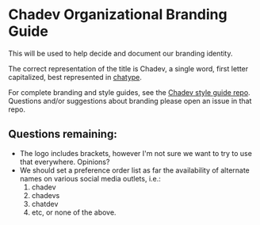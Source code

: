# Chadev Organizational Branding Guide

This will be used to help decide and document our branding identity.

The correct representation of the title is Chadev, a single word, first letter capitalized, best represented in [chatype](http://chatype.com/ "chatype | the typeface for Chattanooga Tennessee").

For complete branding and style guides, see the [Chadev style guide repo](https://github.com/chadev/style-guide).  Questions and/or suggestions about branding please open an issue in that repo.

## Questions remaining:

*   The logo includes brackets, however I'm not sure we want to try to use that everywhere. Opinions?
*   We should set a preference order list as far the availability of alternate names on various social media outlets, i.e.: 
    1.  chadev
    2.  chadevs
    3.  chatdev
    4.  etc, or none of the above.
